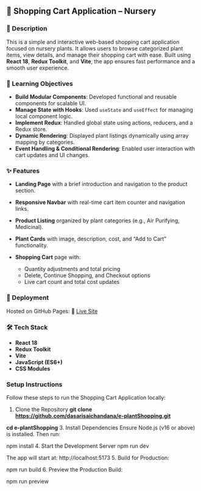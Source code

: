 ## 🛒 Shopping Cart Application – Nursery

### 📝 Description

This is a simple and interactive web-based shopping cart application focused on nursery plants. It allows users to browse categorized plant items, view details, and manage their shopping cart with ease. Built using **React 18**, **Redux Toolkit**, and **Vite**, the app ensures fast performance and a smooth user experience.

### 🎯 Learning Objectives

* **Build Modular Components**: Developed functional and reusable components for scalable UI.
* **Manage State with Hooks**: Used `useState` and `useEffect` for managing local component logic.
* **Implement Redux**: Handled global state using actions, reducers, and a Redux store.
* **Dynamic Rendering**: Displayed plant listings dynamically using array mapping by categories.
* **Event Handling & Conditional Rendering**: Enabled user interaction with cart updates and UI changes.

### ✨ Features

* **Landing Page** with a brief introduction and navigation to the product section.
* **Responsive Navbar** with real-time cart item counter and navigation links.
* **Product Listing** organized by plant categories (e.g., Air Purifying, Medicinal).
* **Plant Cards** with image, description, cost, and “Add to Cart” functionality.
* **Shopping Cart** page with:

  * Quantity adjustments and total pricing
  * Delete, Continue Shopping, and Checkout options
  * Live cart count and total cost updates

### 🚀 Deployment

Hosted on GitHub Pages:
🔗 [Live Site](https://dasarisaichandana.github.io/e-plantShopping/)

### 🛠 Tech Stack

* **React 18**
* **Redux Toolkit**
* **Vite**
* **JavaScript (ES6+)**
* **CSS Modules**
### Setup Instructions
Follow these steps to run the Shopping Cart Application locally:
1. Clone the Repository **git clone https://github.com/dasarisaichandana/e-plantShopping.git**

**cd e-plantShopping**
3. Install Dependencies
Ensure Node.js (v16 or above) is installed. Then run:

npm install
4. Start the Development Server
npm run dev

The app will start at:
http://localhost:5173
5. Build for Production: 

npm run build
6. Preview the Production Build: 

npm run preview
